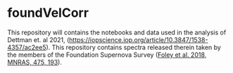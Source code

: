 # foundVelCorr
This repository will contains the notebooks and data used in the analysis of Dettman et. al 2021, (https://iopscience.iop.org/article/10.3847/1538-4357/ac2ee5).
This repository contains spectra released therein taken by the members of the Foundation Supernova Survey ([Foley et al. 2018, MNRAS, 475, 193](https://ui.adsabs.harvard.edu/abs/2018MNRAS.475..193F/abstract)).
